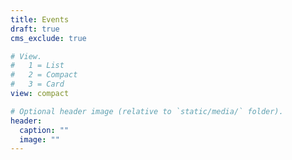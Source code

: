 ```yaml
---
title: Events
draft: true
cms_exclude: true

# View.
#   1 = List
#   2 = Compact
#   3 = Card
view: compact

# Optional header image (relative to `static/media/` folder).
header:
  caption: ""
  image: ""
---
```

